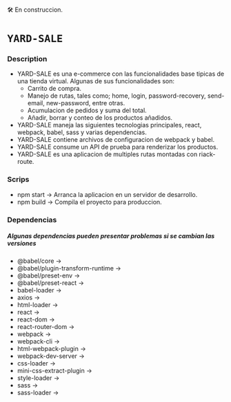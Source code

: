 🛠 En construccion.
# `YARD-SALE`
### Description
* YARD-SALE es una e-commerce con las funcionalidades base tipicas de una tienda virtual. Algunas de sus funcionalidades son:
	- Carrito de compra.
	- Manejo de rutas, tales como; home, login, password-recovery, send-email, new-password, entre otras.
	- Acumulacion de pedidos y suma del total.
	- Añadir, borrar y conteo de los productos añadidos.
* YARD-SALE maneja las siguientes tecnologias principales, react, webpack, babel, sass y varias dependencias.
* YARD-SALE contiene archivos de configuracion de webpack y babel.
* YARD-SALE consume un API de prueba para renderizar los productos.
* YARD-SALE es una aplicacion de multiples rutas montadas con riack-route.
### Scrips
+ npm start -> Arranca la aplicacion en un servidor de desarrollo.
+ npm build -> Compila el proyecto para produccion.
### Dependencias
##### *Algunas dependencias pueden presentar problemas si se cambian las versiones*
+ @babel/core ->
+ @babel/plugin-transform-runtime ->
+ @babel/preset-env ->
+ @babel/preset-react ->
+ babel-loader ->
+ axios ->
+ html-loader ->
+ react ->
+ react-dom ->
+ react-router-dom ->
+ webpack ->
+ webpack-cli ->
+ html-webpack-plugin ->
+ webpack-dev-server ->
+ css-loader ->
+ mini-css-extract-plugin ->
+ style-loader ->
+ sass ->
+ sass-loader ->